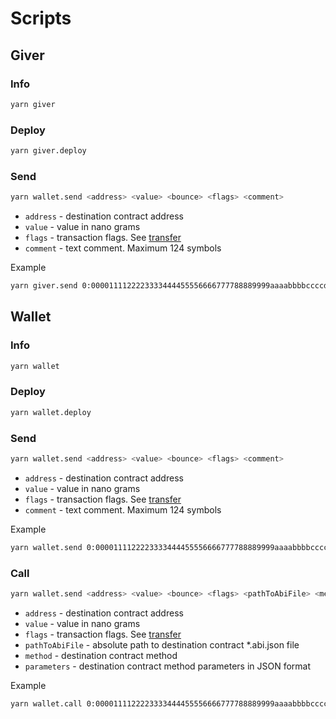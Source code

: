 # Scripts
## Giver
### Info
```sh
yarn giver
```

### Deploy
```sh
yarn giver.deploy
```

### Send
```sh
yarn wallet.send <address> <value> <bounce> <flags> <comment>
```
* `address` - destination contract address
* `value` - value in nano grams
* `flags` - transaction flags. See [transfer](https://github.com/tonlabs/TON-Solidity-Compiler/blob/master/API.md#addresstransfer)
* `comment` - text comment. Maximum 124 symbols

Example
```sh
yarn giver.send 0:0000111122223333444455556666777788889999aaaabbbbccccddddeeeeffff 100_000_000 false
```

## Wallet
### Info
```sh
yarn wallet
```

### Deploy
```sh
yarn wallet.deploy
```

### Send
```sh
yarn wallet.send <address> <value> <bounce> <flags> <comment>
```
* `address` - destination contract address
* `value` - value in nano grams
* `flags` - transaction flags. See [transfer](https://github.com/tonlabs/TON-Solidity-Compiler/blob/master/API.md#addresstransfer)
* `comment` - text comment. Maximum 124 symbols

Example
```sh
yarn wallet.send 0:0000111122223333444455556666777788889999aaaabbbbccccddddeeeeffff 100_000_000 false 1 'test'
```

### Call
```sh
yarn wallet.send <address> <value> <bounce> <flags> <pathToAbiFile> <method> <parameters>
```
* `address` - destination contract address
* `value` - value in nano grams
* `flags` - transaction flags. See [transfer](https://github.com/tonlabs/TON-Solidity-Compiler/blob/master/API.md#addresstransfer)
* `pathToAbiFile` - absolute path to destination contract *.abi.json file
* `method` - destination contract method
* `parameters` - destination contract method parameters in JSON format

Example
```sh
yarn wallet.call 0:0000111122223333444455556666777788889999aaaabbbbccccddddeeeeffff 100_000_000 true 1 ~/Projects/kokkekpek/nifi-smart-contracts/contracts/tokens/art/ArtRoot.abi.json create '{}'
```